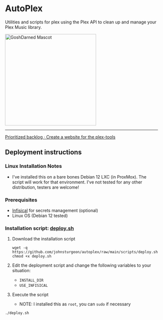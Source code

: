 # AutoPlex

Utilities and scripts for plex using the Plex API to clean up and manage your Plex Music library.

<img width="300" src="https://github.com/johnsturgeon/plex-tools/assets/9746310/0c42ce63-983b-43a6-8f2e-77338e204cba" alt="GoshDarned Mascot">

---

[Prioritized backlog · Create a website for the plex-tools](https://github.com/users/johnsturgeon/projects/8)

## Deployment instructions

### Linux Installation Notes

* I've installed this on a bare bones Debian 12 LXC (in ProxMox).  The script will work for that environment.  I've not tested for any other distribution, testers are welcome!

### Prerequisites
* [Infisical](https://infisical.com) for secrets management (optional)
* Linux OS (Debian 12 tested)

### Installation script: [deploy.sh](scripts/deploy.sh)

1. Download the installation script 
    ```shell
    wget -q https://github.com/johnsturgeon/autoplex/raw/main/scripts/deploy.sh
    chmod +x deploy.sh
    ```
2. Edit the deployment script and change the following variables to your situation:
    * `INSTALL_DIR`
    * `USE_INFISICAL`

3. Execute the script
    * NOTE: I installed this as `root`, you can `sudo` if necessary
```shell
./deploy.sh
```
